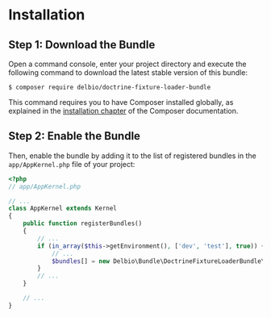 Installation
============

Step 1: Download the Bundle
---------------------------

Open a command console, enter your project directory and execute the
following command to download the latest stable version of this bundle:

```console
$ composer require delbio/doctrine-fixture-loader-bundle
```

This command requires you to have Composer installed globally, as explained
in the [installation chapter](https://getcomposer.org/doc/00-intro.md)
of the Composer documentation.

Step 2: Enable the Bundle
-------------------------

Then, enable the bundle by adding it to the list of registered bundles
in the `app/AppKernel.php` file of your project:

```php
<?php
// app/AppKernel.php

// ...
class AppKernel extends Kernel
{
    public function registerBundles()
    {
        // ...
        if (in_array($this->getEnvironment(), ['dev', 'test'], true)) {
            // ...
            $bundles[] = new Delbio\Bundle\DoctrineFixtureLoaderBundle\DoctrineFixtureLoaderBundle();
        }
        // ...
    }

    // ...
}
```